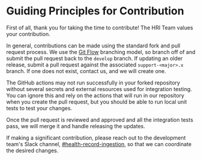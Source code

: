 # Guiding Principles for Contribution
First of all, thank you for taking the time to contribute! The HRI Team values your contribution. 

In general, contributions can be made using the standard fork and pull request process. We use the [Git Flow](https://nvie.com/posts/a-successful-git-branching-model/) branching model, so branch off of and submit the pull request back to the `develop` branch. If updating an older release, submit a pull request against the associated `support-<major>.x` branch. If one does not exist, contact us, and we will create one.

The GitHub actions may not run successfully in your forked repository without several secrets and external resources used for integration testing. You can ignore this and rely on the actions that will run in our repository when you create the pull request, but you should be able to run local unit tests to test your changes.

Once the pull request is reviewed and approved and all the integration tests pass, we will merge it and handle releasing the updates.

If making a significant contribution, please reach out to the development team's Slack channel, [#health-record-ingestion](https://alvearie.slack.com/archives/C01GM43LFJ6), so that we can coordinate the desired changes.